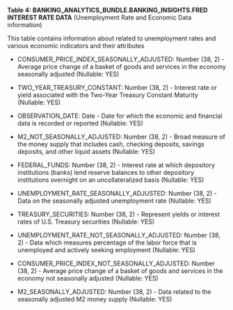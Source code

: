 **Table 4: BANKING_ANALYTICS_BUNDLE.BANKING_INSIGHTS.FRED INTEREST RATE DATA** (Unemployment Rate and Economic Data information)

This table contains information about related to unemployment rates and various economic indicators and their attributes

- CONSUMER_PRICE_INDEX_SEASONALLY_ADJUSTED: Number (38, 2) - Average price change of a basket of goods and services in the economy seasonally adjusted (Nullable: YES)

- TWO_YEAR_TREASURY_CONSTANT: Number (38, 2) - Interest rate or yield associated with the Two-Year Treasury Constant Maturity (Nullable: YES)

- OBSERVATION_DATE: Date - Date for which the economic and financial data is recorded or reported (Nullable: YES)

- M2_NOT_SEASONALLY_ADJUSTED: Number (38, 2) - Broad measure of the money supply that includes cash, checking deposits, savings deposits, and other liquid assets (Nullable: YES)

- FEDERAL_FUNDS: Number (38, 2) - Interest rate at which depository institutions (banks) lend reserve balances to other depository institutions overnight on an uncollateralized basis (Nullable: YES)

- UNEMPLOYMENT_RATE_SEASONALLY_ADJUSTED: Number (38, 2) - Data on the seasonally adjusted unemployment rate (Nullable: YES)

- TREASURY_SECURITIES: Number (38, 2) - Represent yields or interest rates of U.S. Treasury securities (Nullable: YES)

- UNEMPLOYMENT_RATE_NOT_SEASONALLY_ADJUSTED: Number (38, 2) - Data which measures percentage of the labor force that is unemployed and actively seeking employment (Nullable: YES)

- CONSUMER_PRICE_INDEX_NOT_SEASONALLY_ADJUSTED: Number (38, 2) - Average price change of a basket of goods and services in the economy not seasonally adjusted (Nullable: YES)

- M2_SEASONALLY_ADJUSTED: Number (38, 2) - Data related to the seasonally adjusted M2 money supply (Nullable: YES)

